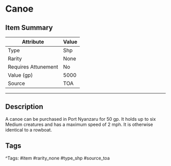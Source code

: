 # Canoe

## Item Summary

| Attribute            | Value                        |
|----------------------|------------------------------|
| Type                 | Shp |
| Rarity               | None             |
| Requires Attunement  | No                |
| Value (gp)           | 5000    |
| Source               | TOA |

---

## Description

A canoe can be purchased in Port Nyanzaru for 50 gp. It holds up to six Medium creatures and has a maximum speed of 2 mph. It is otherwise identical to a rowboat.

## Tags

^Tags: #item #rarity_none #type_shp #source_toa